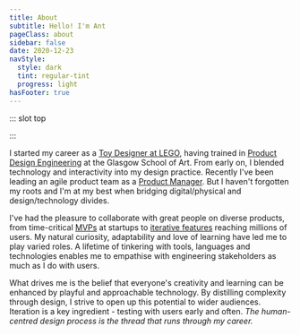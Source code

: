 ```yaml
---
title: About
subtitle: Hello! I'm Ant
pageClass: about
sidebar: false
date: 2020-12-23
navStyle:
  style: dark
  tint: regular-tint
  progress: light
hasFooter: true
---
```


<style lang="sass">
  @import "@theme/styles/variables.sass"
  @import "@theme/styles/mixins.sass"

  .section.about-text
    padding-top: 0
    position: relative
    top: -5em

  .about .stage .stage-intro .columns
    top: 0
    pointer-events: none

  .about .stage .small-title
    display: none

  .about .visual, .about .overview-lower
    background: none

  .about .stage-column
    @media screen and (max-width: $tablet - 1px)
      position: relative
      top: 1em
      border-top: solid 1px $black
      background-color: rgba($black, 0.9)
      padding-top: 1em
      padding-bottom: 1em

  .about .stage .stage-intro
    @media screen and (min-width: $tablet)
      grid-template-rows: 1.618fr 0.618fr

</style>

::: slot top

<Stage-ProjectStage rag="rag-6" ragTitle="rag-3" platform="Design" team="Tech" myRole="People" timeframe="Product" ctaLabel="none" ctaUrl="#"
description="A designer, coder and leader creating useful and playful experiences centred on people." :doParallax="false" :minimal="true">

<template v-slot:visual-background>
  <Heros-ThreeHero/>
</template>

<template v-slot:platform>

UX, UI, interaction, research, testing, motion, 3D, immersive

</template>

<template v-slot:timeframe>

Strategy, OKRs, consensus building, analytics, datavis, A/B testing

</template>

<template v-slot:my-role>

Leadership, stakeholders, team building, mentoring, training

</template>

<template v-slot:team>

<Content-ModalLink label="Web" style="margin-right: -0.25em;">
<template v-slot:modal>
<Content-ThreeColumnSection padding="is-small">

<template v-slot:column1>

###  Front-end

CSS (SCSS, SASS)
~ JS (ES6, Typescript)
~ UI frameworks (React, Vue, Angular, Ionic)
~ Motion (Anime.js, Greensock)
~ WebGL/XR (A-frame, Three.js)
~ Datavis (D3.js, Mapbox)
~ Analytics (Google, Snowplough)

</template>

<template v-slot:column2>

### Back-end

Node.js stack (Express, Harp)
~ Database (MongoDB, Postgres)
~ REST APIs
~ Websocket (Socket.io)
~ Familiar with .NET/C#, Ruby/Rails, Python, Go, PHP

</template>

<template v-slot:column3>

### Ops

Version control (Git)
~ Front-end build systems (Gulp, Webpack, Browserify)
~ Static hosting (Netlify, Github Pages)
~ App hosting (Heroku, Digital Ocean)
~ Familiar with Docker, Circle CI

</template>

</Content-ThreeColumnSection>
</template>
</Content-ModalLink>
<br>

Unity, iOS, Android, [prototyping](/extra/prototyping), hardware

</template>


</Stage-ProjectStage>

:::


<Content-TextSection columnOffset="big-title-offset" padding="is-initial" rag="rag-3">

<!-- INTERACTION (INTERFACE DESIGN AND HUMAN-COMPUTER INTERACTION), EXPERIENCE (UX DESIGN AND ALL OTHER EXPERIENCE) AND PRODUCT DESIGNER -->

<!--

innovative thinker and tinkerer,

passion for solving complex multi-platform user-experience challenges

by research and deep understanding of users

define and uphold design principles, evolving

creative visionary

bringing real-life experiences into the digital world, challenging current thinking of technology interaction

manage the design team’s work in line with sprints and the product roadmap

can-do attitude - solutions rather than problems - and drive to continuously learn

open-mindedness to non-traditional solutions

Self-motivation and team-player attitude

Highly organised, methodical and flexible individual

Strong ability to evaluate and distill user feedback and research to suggest improvements

Background in industrial or product design

Experience working to Agile and Lean methodologies



Designer. Team Builder. Problem Solver


multidisciplinary
creative studio at the intersection
of art, design and technology.
Emotional experiences aimed at improving results





I take time and energy throughout the design process to carefully understand and unify the needs of both the user and the stakeholders(s). This care extends throughout the feature development, design process, and production phase by testing early and often. I’m passionate about filtering complex problems into simple and actionable solutions which allows people to be more efficient with their time.

I strive to push the world forward by creating a bridge between people and technology.

experiment across different disciplines and fields. With a focus on exploring the intersection between art direction, interaction, moving image and emerging technologies. Deep understanding of my clients - ranging from start-ups to global brands — to deliver meaningful, lasting experiences through playful interactions and rigorous design thinking.

Having an academic background in computer science and design, I have led the design of complex projects at an array of organizations that include SoundCloud, IBM, Zalando, Babbel, T-Mobile, IDAGIO, and Veee™ over the last decade.

My services cover multiple stages of the product development cycle including design sprints, user research, interaction design, user interface design, prototyping, and branding.

I strive to build honest and purposeful products that deserve to exist. With the help of technology and design, I aim to blend simplicity with a delightful user experience, where there is a solid harmony of functionality, usability, and aesthetics. Process is important to me. I want to make work with heart, purpose, and originality, with collaborators and brands who value the same things.

Previously, I joined Dropbox as an early product designer and second illustrator on the team, and before that I studied management, marketing, and operations at the University of Pennsylvania's Wharton School.

Inspired by experimental methods within contemporary art and design, natural sciences and engineering, her work could be seen as ongoing research, oscillating in the media art field.

Time-critical MVPs at startups to large-scale platform overhauls affecting millions of users

turning insights into effective concepts

I believe great product design comes from a focus on the right questions, not the right answers.

Throughout my experience as a designer, I've had the pleasure of working with some talented and passionate people, striving for a shared goal in created the best experience for the end user and also the clients.

Anthony Moles is a multidisciplinary designer and artist who creates data-driven experiences. He is interested in finding harmonies between digital and physical materials. He is currently dreaming up the future of spatial computing at ---.  

I'm an independent illustrator and artist who loves drawing and designing physical experiences for other people. I draw illustrations, create illustration brand systems with heart, paint murals, and design physical installations and experiences that bring people closer together.

I have more than a decade of expertise that covers the entire human-centred design process: from research and strategy to finished interface design and front-end development. My background is in design, which is complemented by a lifetime of tinkering with digital tools, languages, and technologies.


I'm skeptical about what is and am determined to have a positive impact by...

OpenGL/WebGL, Graphics Shaders, VR/AR, 3D, Visual FX & Dynamic Film

I started my career as a teacher and transitioned to UX about 10 years ago. But my career hasn’t been straightforward and my skillset includes variety of skills from UX, UI, PO, Mentorship, Coaching, and Leadership.

-->

I started my career as a [Toy Designer at LEGO](/projects/lego), having trained in [Product Design Engineering](http://www.gsa.ac.uk/study/undergraduate-degrees/product-design-engineering/) at the Glasgow School of Art. From early on, I blended  technology and interactivity into my design practice. Recently I've been leading an agile product team as a [Product Manager](/projects/ecosia). But I haven't forgotten my roots and I'm at my best when bridging digital/physical and design/technology divides.

I've had the pleasure to collaborate with great people on diverse products, from time-critical [MVPs](/projects/toucanbox) at startups to [iterative features](/projects/ecosia/#product-design-at-scale) reaching millions of users. My natural curiosity, adaptability and love of learning have led me to play varied roles. A lifetime of tinkering with tools, languages and technologies enables me to empathise with engineering stakeholders as much as I do with users.

What drives me is the belief that everyone's creativity and learning can be enhanced by playful and approachable technology. By distilling complexity through design, I strive to open up this potential to wider audiences. Iteration is a key ingredient - testing with users early and often. _The human-centred design process is the thread that runs through my career._

<!--
as a force for good in our lives


time&#8209;critical


I'm using cookies on this website because without them the entire internet would go to shit - fine


ech and design - tinkerer.
Strong believer in iteration. Testing early and often.
Software and technology as an enabler. bridge between people and technology.
to deliver meaningful, lasting experiences through playful interactions and rigorous design thinking.
filtering complex problems into simple and actionable solutions which allows people to be more efficient with their time

By ‘multidisciplinary designer’ I mean. I'm a design engineer by training and I began my career working as a children's toy designer. I transitioned into digital product five years ago, where I've worked both as a designer and a product manager.

<p class="subtitle">
  How would we survive without apps? Apps can transform your mobile device into essential tools like a harmonica, disco ball or convincing moustache. Somewhere out there is the perfect storm of touchscreen technology to fix everything that’s wrong with your life.
</p>

- Rockstar North


Rapha feedback highlights

- Homepage 'led' reasonably well
- 'Experiments' title should be more specific
- Drawn to Stompy Robot title - entrepreneurial - is it too effective?
- Would expect case studies to be behind every button, case study label helps though
- Drawn to Ecosia - colour - but scrolling understands I'm trying to focus reader on wesen
- TLDR would help for case-studies - maybe hide content behind a button? Considered the possibility of sidebar or toc
- Split up toucanBox? - notices scroll bar and sees how much scrolling is needed
- Try to cut where possible Wesen is already over the maximum
- A little lost among initial content - could be reworked - show more of a path through, what to focus on
- Show more imagery up front on Wesen? (And toucanBox x2 case studies?) e.g. how it looked in the end.
- Questioned presenting the company front-and-centre for each project page - more interested in me, what I did, what I'm like, rather than companies
- Selected further reading/content rather than next, back (questioned the implicit, rather than specific affordances)
- Use the word affordances somewhere in a case study! Ideally Wesen - control points.
- Clearly put a lot of effort in, knows what he's talking about
- Confirmed reading of titles and bold, large text
- Not that interested in 'About' but impressed - good. Might not read if coming from application
- Timeline - it's life milestones
- Overall felt it displayed artistic sensibilities


~ Testing (Jest, Cypress)
~ Legacy stacks (JQuery, Backbone)

_I originally hail from Edinburgh, I recently called London home and I'm currently based in Berlin._
{ .secondary }

</template> -->

</Content-TextSection>




<About-TimelineSection padding="is-timeline">



<template v-slot:2009>

<About-TimelineItem type="Build">

Dozens of websites, games and artworks as a school pupil

</About-TimelineItem>

<About-TimelineItem type="Course">

[Product Design Engineering](http://www.gsa.ac.uk/study/undergraduate-degrees/product-design-engineering/), Glasgow School of Art

</About-TimelineItem>

<About-TimelineItem type="Role">

[LEGO](/projects/lego), Billund

</About-TimelineItem>

<About-TimelineItem type="Build" label="Micro hydro electric generator"/>

</template>




<template v-slot:2010>

<About-TimelineItem type="Build">

Treadmill boat, powered and piloted by feet alone

</About-TimelineItem>

<About-TimelineItem type="Course">

ERASMUS exchange at NTNU, Trondheim, Norway

</About-TimelineItem>

<About-TimelineItem type="Build">

Pinewood furniture, T-Komponent

</About-TimelineItem>

<About-TimelineItem type="UI">

Offshore vessel bridge, Ulstein Group

</About-TimelineItem>

</template>




<template v-slot:2011>

<About-TimelineItem type="App" label="Myfood meal subscription"/>

<About-TimelineItem type="Course">

Industrial Ecology

</About-TimelineItem>

<About-TimelineItem type="Course">

3D modelling and rendering in Solidworks and 3DS Max

</About-TimelineItem>

<About-TimelineItem type="Role">

[Random International](/projects/random-international), London

</About-TimelineItem>

</template>





<template v-slot:2012>

<About-TimelineItem type="Read" label="The Art of Innovation by Tom Kelly"/>

<About-TimelineItem type="Course">

Human Scale Biogas, graduate project PDE (1st Class MEng)

</About-TimelineItem>

<About-TimelineItem type="Role">

[Art Lebedev Studio](/projects/art-lebedev-studio), Moscow

</About-TimelineItem>

<About-TimelineItem type="Product">

[Oktopus](/projects/art-lebedev-studio/#highlights)

</About-TimelineItem>

<!-- <About-TimelineItem type="Vehicle">

[Scout Helicopter](/projects/art-lebedev-studio)

</About-TimelineItem> -->

</template>






<template v-slot:2013>

<About-TimelineItem type="Product">

[NITA](/projects/art-lebedev-studio/#nita-air-traffic-control) air traffic control consoles

</About-TimelineItem>

<About-TimelineItem type="Role">

Co-founded [Stompy Robot](/projects/stompy-robot), Edinburgh

</About-TimelineItem>

<About-TimelineItem type="Game">

[Nova](/projects/stompy-robot#Nova), mobile action RTS

</About-TimelineItem>

<About-TimelineItem type="Role">

[Design by Touch](/projects/lego), Leamington Spa

</About-TimelineItem>

<!-- <About-TimelineItem type="Wearable">

[NERF Energon Band](/#)

</About-TimelineItem> -->

</template>






<template v-slot:2014>

<About-TimelineItem type="Toy">

[LEGO Dimensions](/projects/lego)

</About-TimelineItem>
<About-TimelineItem type="Toy" label="LEGO Nexo Knights"/>
<About-TimelineItem type="Toy" label="LEGO undisclosed concepts"/>
<About-TimelineItem type="Toy">

[Sprint](/projects/makielab/#sprint), colour 3DP action figures

</About-TimelineItem>

</template>




<template v-slot:2015>

<About-TimelineItem type="Role">

[Makielab](/projects/makielab), London

</About-TimelineItem>

<About-TimelineItem type="Speaking" label="BBC Radio on 3D printing"/>

<About-TimelineItem type="Toy">

<Content-ModalLink label="Disney Infinity Me">
<template v-slot:modal>
<Content :page-key="$site.pages.find(p => p.path === '/extra/infinity/').key"/>
</template>
</Content-ModalLink>
</About-TimelineItem>

<About-TimelineItem type="Read" label="The Design of Everyday Things by Don Norman"/>

<!-- <About-TimelineItem type="Kudos" label="Innovate UK"/> -->
<!-- <About-TimelineItem type="Kudos" label="Techstars Accelerator"/> -->


</template>




<template v-slot:2016>

<About-TimelineItem type="Role" label="Makielab sold to Disney"/>

<About-TimelineItem type="Role" label="Contract Senior Designer, Mattel"/>

<About-TimelineItem type="Role">

[toucanBox](/projects/toucanbox), London

</About-TimelineItem>

<About-TimelineItem type="Web">

[Create by toucanBox](/projects/toucanbox-research)

</About-TimelineItem>

<!-- <About-TimelineItem type="Web" label="toucanBox Christmas campaign"/> -->

</template>




<template v-slot:2017>

<About-TimelineItem type="Web">

[toucanBox onboarding](/projects/toucanbox)

</About-TimelineItem>

<About-TimelineItem type="Web">

[toucanBox personalisation](/extra/toucanbox-personalisation/)

</About-TimelineItem>

<About-TimelineItem type="App">

[BLKBRD](/extra/blkbrd) digital messages located in the physical world
{ .blkbrd }

</About-TimelineItem>

<style lang="sass">

  .blkbrd
    a::after
      position: relative
      top: -2px

</style>

<About-TimelineItem type="Game">

<Content-ModalLink label="Spaced">
<template v-slot:modal>
<Content :page-key="$site.pages.find(p => p.path === '/extra/spaced/').key"/>
</template>
</Content-ModalLink>

</About-TimelineItem>

</template>




<template v-slot:2018>

<About-TimelineItem type="Web">

[Wesen](/projects/wesen)

</About-TimelineItem>

<About-TimelineItem type="Role">

[Ecosia](/projects/ecosia), Berlin

</About-TimelineItem>

<About-TimelineItem type="Course" label="German Language B2"/>
<About-TimelineItem type="Read" label="Universal Principles of Design by Lidwell et al."/>

</template>




<template v-slot:2019>

<About-TimelineItem type="App">

[Ecosia iOS App](/projects/ecosia/#mobile-team-highlights) browsing overhaul

</About-TimelineItem>

<!-- <About-TimelineItem type="Game">

Stompy Robot [Game Jam](/#)

</About-TimelineItem> -->

<About-TimelineItem type="Role">

Product Manager, Ecosia Mobile Apps team

</About-TimelineItem>
<About-TimelineItem type="Read" label="Inspired by Marty Cagan"/>
<About-TimelineItem type="Web">

Ecosia hack days [Geodata visualisation](https://mapvis.netlify.app/)

</About-TimelineItem>

</template>




<template v-slot:2020>

<!-- <About-TimelineItem type="Role" label="Ecosia Mobile Team strategy"/> -->

<About-TimelineItem type="App">

[Ecosia Android App](/projects/ecosia/#mobile-team-highlights) relaunch

</About-TimelineItem>

<About-TimelineItem type="Web">
<p>
<Content-ModalLink label="Portfolio website">
<template v-slot:modal>
<Content-TextSection padding="is-small" rag="rag-6">

I designed this website in [Sketch](https://www.sketch.com/) and coded it in [Vue.js](https://vuejs.org/) [Vuex](https://vuex.vuejs.org/) [Three.js](https://threejs.org/) SASS and Webpack. Sensible defaults and static rendering are provided by [Vuepress](https://vuepress.vuejs.org/)

The code is available on [Github](https://github.com/acmoles/portfolio)

<template v-slot:aside>

  <figure class="image parent-loading is-3by1">
    <img class="lazyload" data-src="/images/about/logo-layout.jpg" alt="website logo">
  </figure>

</template>

</Content-TextSection>
</template>
</Content-ModalLink>
</p>
</About-TimelineItem>

<About-TimelineItem type="Play">

[LEGO XR](/projects/play/#lego-xr)

</About-TimelineItem>

</template>



</About-TimelineSection>


<About-AboutContact/>
